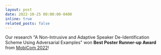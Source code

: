 ```yaml
---
layout: post
date: 2022-10-25 00:00:00-0400
inline: true
related_posts: false
---
```


Our research "A Non-Intrusive and Adaptive Speaker De-Identification Scheme Using Adversarial Examples" won <b class="adaptive-color"><i class="fa-solid fa-trophy"></i> Best Poster Runner-up Award</b> from [MobiCom 2022](https://www.sigmobile.org/mobicom/2022/)!
